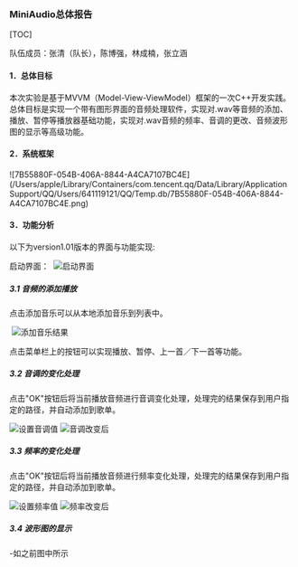 ### MiniAudio总体报告

[TOC]

队伍成员：张清（队长），陈博强，林成楠，张立涵



#### 1．总体目标

​	本次实验是基于MVVM（Model-View-ViewModel）框架的一次C++开发实践。总体目标是实现一个带有图形界面的音频处理软件，实现对.wav等音频的添加、播放、暂停等播放器基础功能，实现对.wav音频的频率、音调的更改、音频波形图的显示等高级功能。



#### 2．系统框架

 ![7B55880F-054B-406A-8844-A4CA7107BC4E](/Users/apple/Library/Containers/com.tencent.qq/Data/Library/Application Support/QQ/Users/641119121/QQ/Temp.db/7B55880F-054B-406A-8844-A4CA7107BC4E.png)



#### 3．功能分析

以下为version1.01版本的界面与功能实现:

启动界面：  ![启动界面](https://github.com/BgmLover/Sound-Processing/tree/master/doc/%E6%80%BB%E4%BD%93%E6%8A%A5%E5%91%8A/imageReport/before.png)

##### 3.1 音频的添加播放

点击添加音乐可以从本地添加音乐到列表中。

  ![添加音乐结果](https://github.com/BgmLover/Sound-Processing/tree/master/doc/%E6%80%BB%E4%BD%93%E6%8A%A5%E5%91%8A/imageReport/添加歌曲并播放.png)

点击菜单栏上的按钮可以实现播放、暂停、上一首／下一首等功能。

##### 3.2 音调的变化处理

点击"OK"按钮后将当前播放音频进行音调变化处理，处理完的结果保存到用户指定的路径，并自动添加到歌单。

 ![设置音调值](https://github.com/BgmLover/Sound-Processing/tree/master/doc/%E6%80%BB%E4%BD%93%E6%8A%A5%E5%91%8A/imageReport/选择音调值.png) 
 ![音调改变后](https://github.com/BgmLover/Sound-Processing/tree/master/doc/%E6%80%BB%E4%BD%93%E6%8A%A5%E5%91%8A/imageReport/音调改变后.png)

##### 3.3 频率的变化处理

点击"OK"按钮后将当前播放音频进行频率变化处理，处理完的结果保存到用户指定的路径，并自动添加到歌单。

 ![设置频率值](https://github.com/BgmLover/Sound-Processing/tree/master/doc/%E6%80%BB%E4%BD%93%E6%8A%A5%E5%91%8A/imageReport/选择频率值.png)
 ![频率改变后](https://github.com/BgmLover/Sound-Processing/tree/master/doc/%E6%80%BB%E4%BD%93%E6%8A%A5%E5%91%8A/imageReport/频率改变后.png)

##### 3.4 波形图的显示

 -如之前图中所示



​

​	
